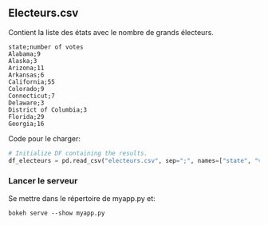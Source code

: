 ## Electeurs.csv ##

Contient la liste des états avec le nombre de grands électeurs.

```
state;number of votes
Alabama;9
Alaska;3
Arizona;11
Arkansas;6
California;55
Colorado;9
Connecticut;7
Delaware;3
District of Columbia;3
Florida;29
Georgia;16
```

Code pour le charger:

```python
# Initialize DF containing the results.
df_electeurs = pd.read_csv("electeurs.csv", sep=";", names=["state", "voters"], skiprows=1)
```

### Lancer le serveur ###
Se mettre dans le répertoire de myapp.py et:
```
bokeh serve --show myapp.py


